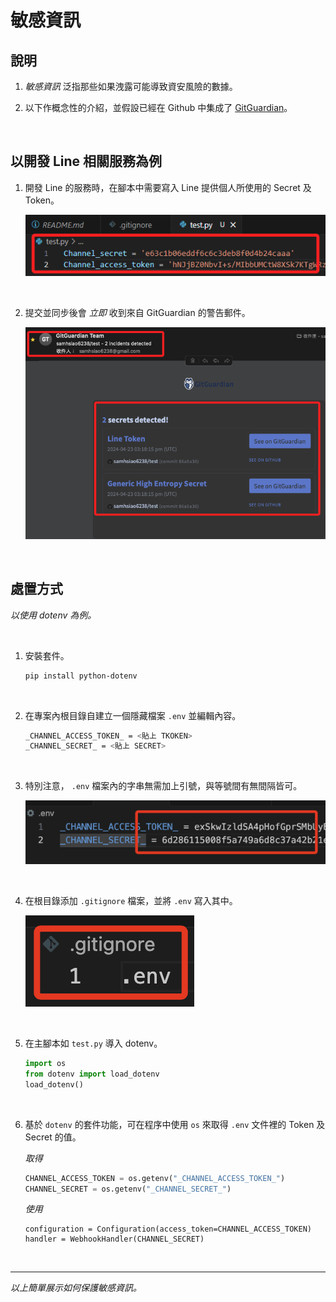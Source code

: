 # 敏感資訊

## 說明

1. _敏感資訊_ 泛指那些如果洩露可能導致資安風險的數據。

2. 以下作概念性的介紹，並假設已經在 Github 中集成了 [GitGuardian](https://www.gitguardian.com/)。

<br>

## 以開發 Line 相關服務為例

1. 開發 Line 的服務時，在腳本中需要寫入 Line 提供個人所使用的 Secret 及 Token。

    ![](images/img_78.png)

<br>

2. 提交並同步後會 _立即_ 收到來自 GitGuardian 的警告郵件。

    ![](images/img_79.png)

<br>

## 處置方式

_以使用 dotenv 為例。_

<br>

1. 安裝套件。

    ```bash
    pip install python-dotenv
    ```

<br>

2. 在專案內根目錄自建立一個隱藏檔案 `.env` 並編輯內容。

    ```bash
    _CHANNEL_ACCESS_TOKEN_ = <貼上 TKOKEN>
    _CHANNEL_SECRET_ = <貼上 SECRET>
    ```

<br>

3. 特別注意， `.env` 檔案內的字串無需加上引號，與等號間有無間隔皆可。
    
    ![](images/img_137.png)

<br>

4. 在根目錄添加 `.gitignore` 檔案，並將 `.env` 寫入其中。

    ![](images/img_138.png)

<br>

5. 在主腳本如 `test.py` 導入 dotenv。

    ```python
    import os
    from dotenv import load_dotenv
    load_dotenv()
    ```

<br>

6. 基於 `dotenv` 的套件功能，可在程序中使用 `os` 來取得 `.env` 文件裡的 Token 及 Secret 的值。

    _取得_
    ```python
    CHANNEL_ACCESS_TOKEN = os.getenv("_CHANNEL_ACCESS_TOKEN_")
    CHANNEL_SECRET = os.getenv("_CHANNEL_SECRET_")
    ```
    _使用_
    ```
    configuration = Configuration(access_token=CHANNEL_ACCESS_TOKEN)
    handler = WebhookHandler(CHANNEL_SECRET)
    ```

<br>

___

_以上簡單展示如何保護敏感資訊。_